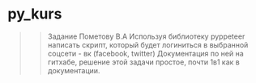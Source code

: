 # py_kurs
>>Задание Пометову В.А Используя библиотеку pyppeteer написать скрипт, который будет логиниться в выбранной соцсети - вк (facebook, twitter)
>>Документация по ней на гитхабе, решение этой задачи простое, почти 1в1 как в документации.
